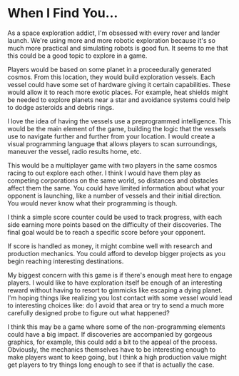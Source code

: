 # When I Find You…

As a space exploration addict, I'm obsessed with every rover and lander launch.  We're using more and more robotic exploration because it's so much more practical and simulating robots is good fun.  It seems to me that this could be a good topic to explore in a game.

Players would be based on some planet in a proceedurally generated cosmos.  From this location, they would build exploration vessels.  Each vessel could have some set of hardware giving it certain capabilities.  These would allow it to reach more exotic places.  For example, heat shields might be needed to explore planets near a star and avoidance systems could help to dodge asteroids and debris rings.

I love the idea of having the vessels use a preprogrammed intelligence.  This would be the main element of the game, building the logic that the vessels use to navigate further and further from your location.  I would create a visual programming language that allows players to scan surroundings, maneuver the vessel, radio results home, etc.

This would be a multiplayer game with two players in the same cosmos racing to out explore each other.  I think I would have them play as competing corporations on the same world, so distances and obstacles affect them the same.  You could have limited information about what your opponent is launching, like a number of vessels and their initial direction.  You would never know what their programming is though.

I think a simple score counter could be used to track progress, with each side earning more points based on the difficulty of their discoveries.  The final goal would be to reach a specific score before your opponent.

If score is handled as money, it might combine well with research and production mechanics.  You could afford to develop bigger projects as you begin reaching interesting destinations.

My biggest concern with this game is if there's enough meat here to engage players.  I would like to have exploration itself be enough of an interesting reward without having to resort to gimmicks like escaping a dying planet.  I'm hoping things like realizing you lost contact with some vessel would lead to interesting choices like:  do I avoid that area or try to send a much more carefully designed probe to figure out what happened?

I think this may be a game where some of the non-programming elements could have a big impact.  If discoveries are accompanied by gorgeous graphics, for example, this could add a bit to the appeal of the process.  Obviously, the mechanics themselves have to be interesting enough to make players want to keep going, but I think a high production value might get players to try things long enough to see if that is actually the case.